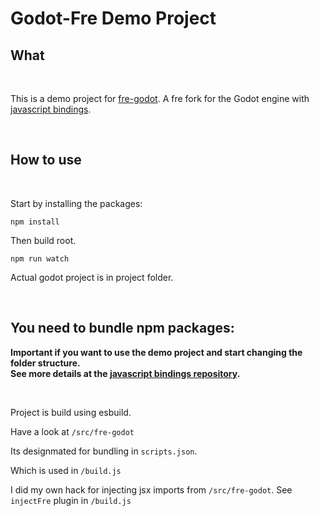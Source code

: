 # Godot-Fre Demo Project


## What
<br>

This is a demo project for <a href="https://github.com/Vercix/fre">fre-godot</a>. A fre fork for the Godot engine with <a href="https://github.com/GodotExplorer/ECMAScript">javascript bindings</a>.

<br>


## How to use

<br>

Start by installing the packages:

```shell
npm install
``` 

Then build root.
```shell
npm run watch
```


Actual godot project is in project folder.

<br>

## You need to bundle npm packages:

**Important if you want to use the demo project and start changing the folder structure.  
See more details at the <a href="https://github.com/GodotExplorer/ECMAScript#readme">javascript bindings repository</a>.**

<br>



Project is build using esbuild.

Have a look at `/src/fre-godot`

Its designmated for bundling in `scripts.json`.

Which is used in `/build.js`

I did my own hack for injecting jsx imports from `/src/fre-godot`. See `injectFre` plugin in `/build.js`
